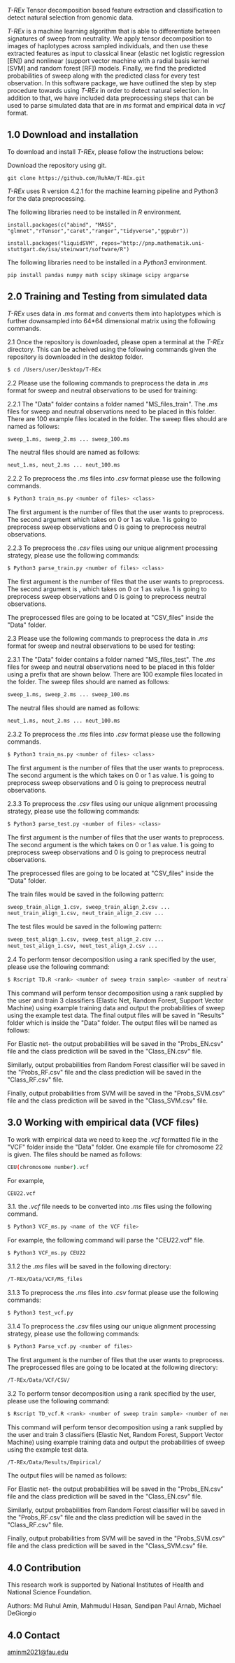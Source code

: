 *T-REx*
Tensor decomposition based feature extraction and classification to detect natural selection from genomic data.

*T-REx* is a machine learning algorithm that is able to differentiate between signatures of sweep from neutrality. We apply tensor decomposition to images of haplotypes across sampled individuals, and then use these extracted features as input to classical linear (elastic net logistic regression [EN]) and nonlinear (support vector machine with a radial basis kernel [SVM] and random forest [RF]) models. Finally, we find the predicted probabilities of sweep along with the predicted class for every test observation. In this software package, we have outlined the step by step procedure towards using *T-REx* in order to detect natural selection. In addition to that, we have included data preprocessing steps that can be used to parse simulated data that are in *ms* format and empirical data in *vcf* format.


## 1.0 Download and installation

To download and install *T-REx*, please follow the instructions below:

Download the repository using git.
```
git clone https://github.com/RuhAm/T-REx.git
```

*T-REx* uses R version 4.2.1 for the machine learning pipeline and Python3 for the data preprocessing. 



The following libraries need to be installed in *R* environment.
```
install.packages(c("abind", "MASS", "glmnet","rTensor","caret","ranger","tidyverse","ggpubr"))
```
```
install.packages("liquidSVM", repos="http://pnp.mathematik.uni-stuttgart.de/isa/steinwart/software/R")
```
The following libraries need to be installed in a *Python3* environment.
```
pip install pandas numpy math scipy skimage scipy argparse
```


## 2.0 Training and Testing from simulated data

*T-REx* uses data in *.ms* format and converts them into haplotypes which is further downsampled into 64*64 dimensional matrix using the following commands.

2.1 Once the repository is downloaded, please open a terminal at the *T-REx* directory. This can be acheived using the following commands given the repository is downloaded in the desktop folder. 


```bash
$ cd /Users/user/Desktop/T-REx
```

2.2 Please use the following commands to preprocess the data in *.ms* format for sweep and neutral observations to be used for training:

2.2.1 The "Data" folder contains a folder named "MS_files_train". The *.ms* files for sweep and neutral observations need to be placed in this folder. There are 100 example files located in the folder. The sweep files should are named as follows:

```bash
sweep_1.ms, sweep_2.ms ... sweep_100.ms
```

The neutral files should are named as follows:

```bash
neut_1.ms, neut_2.ms ... neut_100.ms
```


2.2.2 To preprocess the *.ms* files into *.csv* format please use the following commands.

   ```sh
   $ Python3 train_ms.py <number of files> <class>
   ```
The first argument <number of files> is the number of files that the user wants to preprocess. The second argument  <class> which takes on 0 or 1 as value. 1 is going to preprocess sweep observations and 0 is going to preprocess neutral observations.

2.2.3 To preprocess the *.csv* files using our unique alignment processing strategy, please use the following commands:

   ```sh
   $ Python3 parse_train.py <number of files> <class>
   ```
The first argument <number of files> is the number of files that the user wants to preprocess. The second argument is <class>, which takes on 0 or 1 as value. 1 is going to preprocess sweep observations and 0 is going to preprocess neutral observations.

The preprocessed files are going to be located at "CSV_files" inside the "Data" folder. 

2.3 Please use the following commands to preprocess the data in *.ms* format for sweep and neutral observations to be used for testing:


2.3.1 The "Data" folder contains a folder named "MS_files_test". The *.ms* files for sweep and neutral observations need to be placed in this folder using a prefix that are shown below. There are 100 example files located in the folder. The sweep files should are named as follows:

```bash
sweep_1.ms, sweep_2.ms ... sweep_100.ms
```

The neutral files should are named as follows:

```bash
neut_1.ms, neut_2.ms ... neut_100.ms
```


2.3.2 To preprocess the *.ms* files into *.csv* format please use the following commands.

   ```sh
   $ Python3 train_ms.py <number of files> <class>
   ```
The first argument <number of files> is the number of files that the user wants to preprocess. The second argument is the <class> which takes on 0 or 1 as value. 1 is going to preprocess sweep observations and 0 is going to preprocess neutral observations.

2.3.3 To preprocess the *.csv* files using our unique alignment processing strategy, please use the following commands:

   ```sh
   $ Python3 parse_test.py <number of files> <class>
   ```
The first argument <number of files> is the number of files that the user wants to preprocess. The second argument is the <class> which takes on 0 or 1 as value. 1 is going to preprocess sweep observations and 0 is going to preprocess neutral observations.

The preprocessed files are going to be located at "CSV_files" inside the "Data" folder. 

The train files would be saved in the following pattern:

```bash
sweep_train_align_1.csv, sweep_train_align_2.csv ...
neut_train_align_1.csv, neut_train_align_2.csv ...
```

The test files would be saved in the following pattern:
```bash
sweep_test_align_1.csv, sweep_test_align_2.csv ...
neut_test_align_1.csv, neut_test_align_2.csv ...
```


2.4 To perform tensor decomposition using a rank specified by the user, please use the following command:

```bash
$ Rscript TD.R <rank> <number of sweep train sample> <number of neutral train sample> <number of sweep test sample> <number of neutral test sample>
```

This command will perform tensor decomposition using a rank supplied by the user and train 3 classifiers (Elastic Net, Random Forest, Support Vector Machine) using example training data and output the probabilities of sweep using the example test data. The final output files will be saved in "Results" folder which is inside the "Data" folder. The output files will be named as follows: 

For Elastic net- the output probabilities will be saved in the "Probs_EN.csv" file and the class prediction will be saved in the "Class_EN.csv" file.

Similarly, output probabilities from Random Forest classifier will be saved in the "Probs_RF.csv" file and the class prediction will be saved in the "Class_RF.csv" file. 

Finally,  output probabilities from SVM will be saved in the "Probs_SVM.csv" file and the class prediction will be saved in the "Class_SVM.csv" file. 

## 3.0 Working with empirical data (VCF files)
To work with empirical data we need to keep the *.vcf* formatted file in the "VCF" folder inside the "Data" folder. One example file for chromosome 22 is given. The files should be named as follows: 

```bash
CEU(chromosome number).vcf
```
For example, 
```bash
CEU22.vcf
```




3.1. the *.vcf* file needs to be converted into *.ms* files using the following command.

   ```sh
   $ Python3 VCF_ms.py <name of the VCF file> 
   ```
For example, the following command will parse the "CEU22.vcf" file.

   ```sh
   $ Python3 VCF_ms.py CEU22
   ```
3.1.2 the *.ms* files will be saved in the following directory:

   ```sh
   /T-REx/Data/VCF/MS_files
   ```
3.1.3 To preprocess the *.ms* files into *.csv* format please use the following commands:

   ```sh
   $ Python3 test_vcf.py
   ```

3.1.4 To preprocess the *.csv* files using our unique alignment processing strategy, please use the following commands:

   ```sh
   $ Python3 Parse_vcf.py <number of files>
   ```
The first argument <number of files> is the number of files that the user wants to preprocess.
The preprocessed files are going to be located at the following directory:

   ```sh
   /T-REx/Data/VCF/CSV/
   ```


3.2 To perform tensor decomposition using a rank specified by the user, please use the following command:

```bash
$ Rscript TD_vcf.R <rank> <number of sweep train sample> <number of neutral train sample> <number of test samples>
```




This command will perform tensor decomposition using a rank supplied by the user and train 3 classifiers (Elastic Net, Random Forest, Support Vector Machine) using example training data and output the probabilities of sweep using the example test data. 

   ```sh
   /T-REx/Data/Results/Empirical/
   ```

The output files will be named as follows: 

For Elastic net- the output probabilities will be saved in the "Probs_EN.csv" file and the class prediction will be saved in the "Class_EN.csv" file.

Similarly, output probabilities from Random Forest classifier will be saved in the "Probs_RF.csv" file and the class prediction will be saved in the "Class_RF.csv" file. 

Finally,  output probabilities from SVM will be saved in the "Probs_SVM.csv" file and the class prediction will be saved in the "Class_SVM.csv" file. 




## 4.0 Contribution

This research work is supported by National Institutes of Health and National Science Foundation. 


Authors: Md Ruhul Amin, Mahmudul Hasan, Sandipan Paul Arnab, Michael DeGiorgio


## 4.0 Contact 

aminm2021@fau.edu




